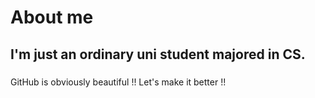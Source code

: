 # About me
## I'm just an ordinary uni student majored in CS.
###
GitHub is obviously beautiful !! 
Let's make it better !!
<!--
I don't really know what to say...
-->
